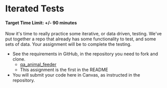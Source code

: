 # Iterated Tests

#### Target Time Limit: +/- 90 minutes

Now it's time to really practice some iterative, or data driven, testing. We've
put together a repo that already has some functionality to test, and some sets
of data. Your assignment will be to complete the testing.

- See the requirements in GitHub, in the repository you need to fork and clone.
  - [qa_animal_feeder](https://github.com/DevMountain/qa_animal_feeder)
  - This assignment is the first in the README
- You will submit your code here in Canvas, as instructed in the repository.
